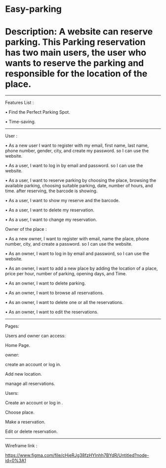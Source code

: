 # Easy-parking
# Description: A website can reserve parking. This Parking reservation has two main users, the user who wants to reserve the parking and responsible for the location of the place.
________________________________________

Features List :

•	Find the Perfect Parking Spot.

•	Time-saving.
________________________________________


User :

•	As a new user I want to register with my email, first name, last name, phone number, gender, city, and create my password. so I can use the website.

•	As a user, I want to log in by email and password. so I can use the website.

•	As a user, I want to reserve parking by choosing the place, browsing the available parking, choosing suitable parking, date, number of hours, and time. after reserving, the barcode is showing.

•	As a user, I want to show my reserve and the barcode.

•	As a user, I want to delete my reservation.

•	As a user, I want to change my reservation. 


Owner of the place :

•	As a new owner, I want to register with email, name the place, phone number, city, and create a password. so I can use the website.

•	As an owner, I want to log in by email and password, so I can use the website.

•	As an owner, I want to add a new place by adding the location of a place, price per hour, number of parking, opening days, and Time.

•	As an owner, I want to delete parking.

•	As an owner, I want to browse all reservations.

•	As an owner, I want to delete one or all the reservations.

•	As an owner, I want to edit the reservations.

________________________________________

Pages:


Users and owner can access:

Home Page.




owner:


create an account or log in.

Add new location.

manage all reservations.




Users:



Create an account or log in .

Choose place.

Make a reservation.

Edit or delete reservation.


________________________________________

Wireframe link :

https://www.figma.com/file/cHjeRJg38fzHYlnhh7BYdR/Untitled?node-id=0%3A1
